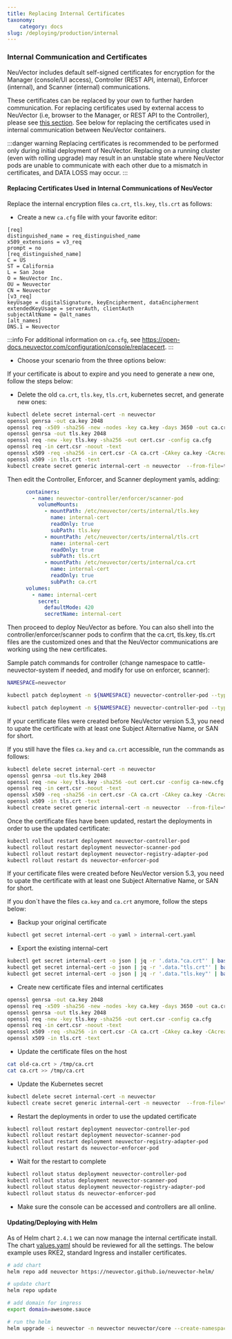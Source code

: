 ```yaml
---
title: Replacing Internal Certificates
taxonomy:
    category: docs
slug: /deploying/production/internal
---
```


### Internal Communication and Certificates

NeuVector includes default self-signed certificates for encryption for the Manager (console/UI access), Controller (REST API, internal), Enforcer (internal), and Scanner (internal) communications.

These certificates can be replaced by your own to further harden communication. For replacing certificates used by external access to NeuVector (i.e, browser to the Manager, or REST API to the Controller), please see [this section](../../configuration/console/replacecert/). See below for replacing the certificates used in internal communication between NeuVector containers.

:::danger warning
Replacing certificates is recommended to be performed only during initial deployment of NeuVector. Replacing on a running cluster (even with rolling upgrade) may result in an unstable state where NeuVector pods are unable to communicate with each other due to a mismatch in certificates, and DATA LOSS may occur.
:::

#### Replacing Certificates Used in Internal Communications of NeuVector

Replace the internal encryption files `ca.crt`, `tls.key`, `tls.crt` as follows:

+ Create a new `ca.cfg` file with your favorite editor:

```shell
[req]
distinguished_name = req_distinguished_name
x509_extensions = v3_req
prompt = no
[req_distinguished_name]
C = US
ST = California
L = San Jose
O = NeuVector Inc.
OU = Neuvector
CN = Neuvector
[v3_req]
keyUsage = digitalSignature, keyEncipherment, dataEncipherment
extendedKeyUsage = serverAuth, clientAuth
subjectAltName = @alt_names
[alt_names]
DNS.1 = Neuvector
```

:::info
For additional information on `ca.cfg`, see https://open-docs.neuvector.com/configuration/console/replacecert.
:::

+ Choose your scenario from the three options below:

<Tabs>
<TabItem value="new_cert" label="New certificate">
If your certificate is about to expire and you need to generate a new one, follow the steps below:

+ Delete the old `ca.crt`, `tls.key`, `tls.crt`, kubernetes secret, and generate new ones:

```bash
kubectl delete secret internal-cert -n neuvector
openssl genrsa -out ca.key 2048
openssl req -x509 -sha256 -new -nodes -key ca.key -days 3650 -out ca.crt
openssl genrsa -out tls.key 2048
openssl req -new -key tls.key -sha256 -out cert.csr -config ca.cfg
openssl req -in cert.csr -noout -text
openssl x509 -req -sha256 -in cert.csr -CA ca.crt -CAkey ca.key -CAcreateserial -out tls.crt -days 3650 -extensions 'v3_req' -extfile ca.cfg
openssl x509 -in tls.crt -text
kubectl create secret generic internal-cert -n neuvector  --from-file=tls.key --from-file=tls.crt --from-file=ca.crt
```

Then edit the Controller, Enforcer, and Scanner deployment yamls, adding:

```yaml
      containers:
        - name: neuvector-controller/enforcer/scanner-pod
          volumeMounts:
            - mountPath: /etc/neuvector/certs/internal/tls.key
              name: internal-cert
              readOnly: true
              subPath: tls.key
            - mountPath: /etc/neuvector/certs/internal/tls.crt
              name: internal-cert
              readOnly: true
              subPath: tls.crt
            - mountPath: /etc/neuvector/certs/internal/ca.crt
              name: internal-cert
              readOnly: true
              subPath: ca.crt
      volumes:
        - name: internal-cert
          secret:
            defaultMode: 420
            secretName: internal-cert
```

Then proceed to deploy NeuVector as before. You can also shell into the controller/enforcer/scanner pods to confirm that the ca.crt, tls.key, tls.crt files are the customized ones and that the NeuVector communications are working using the new certificates.

Sample patch commands for controller (change namespace to cattle-neuvector-system if needed, and modify for use on enforcer, scanner):

```bash
NAMESPACE=neuvector

kubectl patch deployment -n ${NAMESPACE} neuvector-controller-pod --type='json' -p='[{"op": "add", "path": "/spec/template/spec/volumes/-", "value": {"name": "internal-cert", "secret": {"defaultMode": 420, "secretName": "internal-cert"}} } ]'

kubectl patch deployment -n ${NAMESPACE} neuvector-controller-pod --type='json' -p='[{"op": "add", "path": "/spec/template/spec/containers/0/volumeMounts", "value": [{"mountPath": "/etc/neuvector/certs/internal/cert.key", "name": "internal-cert", "readOnly": true, "subPath": "cert.key"}, {"mountPath": "/etc/neuvector/certs/internal/cert.pem", "name": "internal-cert", "readOnly": true, "subPath": "cert.pem"}, {"mountPath": "/etc/neuvector/certs/internal/ca.cert", "name": "internal-cert", "readOnly": true, "subPath": "ca.cert"} ] } ]'
```
</TabItem>
<TabItem value="update_cert" label="Update current certificate with SANs">
If your certificate files were created before NeuVector version 5.3, you need to upate the certificate with at least one Subject Alternative Name, or SAN for short.

If you still have the files `ca.key` and `ca.crt` accessible, run the commands as follows:

```bash
kubectl delete secret internal-cert -n neuvector
openssl genrsa -out tls.key 2048
openssl req -new -key tls.key -sha256 -out cert.csr -config ca-new.cfg
openssl req -in cert.csr -noout -text
openssl x509 -req -sha256 -in cert.csr -CA ca.crt -CAkey ca.key -CAcreateserial -out tls.crt -days 3650 -extensions 'v3_req' -extfile ca-new.cfg
openssl x509 -in tls.crt -text
kubectl create secret generic internal-cert -n neuvector  --from-file=tls.key --from-file=tls.crt --from-file=ca.crt
```

Once the certificate files have been updated, restart the deployments in order to use the updated certificate:

```bash
kubectl rollout restart deployment neuvector-controller-pod
kubectl rollout restart deployment neuvector-scanner-pod
kubectl rollout restart deployment neuvector-registry-adapter-pod 
kubectl rollout restart ds neuvector-enforcer-pod

```
</TabItem>
<TabItem value="regenarate_cert" label="Regenarate certificate files and add SANs">
If your certificate files were created before NeuVector version 5.3, you need to upate the certificate with at least one Subject Alternative Name, or SAN for short.

If you don´t have the files `ca.key` and `ca.crt` anymore, follow the steps below:


+ Backup your original certificate

```bash
kubectl get secret internal-cert -o yaml > internal-cert.yaml
```

+ Export the existing internal-cert

```bash
kubectl get secret internal-cert -o json | jq -r '.data."ca.crt"' | base64 -d > old-ca.crt
kubectl get secret internal-cert -o json | jq -r '.data."tls.crt"' | base64 -d > old-tls.crt
kubectl get secret internal-cert -o json | jq -r '.data."tls.key"' | base64 -d > old-tls.key
```

+ Create new certificate files and internal certificates

```bash
openssl genrsa -out ca.key 2048
openssl req -x509 -sha256 -new -nodes -key ca.key -days 3650 -out ca.crt
openssl genrsa -out tls.key 2048
openssl req -new -key tls.key -sha256 -out cert.csr -config ca.cfg
openssl req -in cert.csr -noout -text
openssl x509 -req -sha256 -in cert.csr -CA ca.crt -CAkey ca.key -CAcreateserial -out tls.crt -days 3650 -extensions 'v3_req' -extfile ca.cfg
openssl x509 -in tls.crt -text
```

+ Update the certificate files on the host

```bash
cat old-ca.crt > /tmp/ca.crt
cat ca.crt >> /tmp/ca.crt
```

+ Update the Kubernetes secret

```bash
kubectl delete secret internal-cert -n neuvector
kubectl create secret generic internal-cert -n neuvector  --from-file=tls.key=old-tls.key --from-file=tls.crt=old-tls.crt --from-file=ca.crt=/tmp/ca.crt
```

+ Restart the deployments in order to use the updated certificate

```bash
kubectl rollout restart deployment neuvector-controller-pod
kubectl rollout restart deployment neuvector-scanner-pod
kubectl rollout restart deployment neuvector-registry-adapter-pod 
kubectl rollout restart ds neuvector-enforcer-pod
```

+ Wait for the restart to complete

```bash
kubectl rollout status deployment neuvector-controller-pod
kubectl rollout status deployment neuvector-scanner-pod
kubectl rollout status deployment neuvector-registry-adapter-pod 
kubectl rollout status ds neuvector-enforcer-pod
```

+ Make sure the console can be accessed and controllers are all online.
</TabItem>
</Tabs>

#### Updating/Deploying with Helm

As of Helm chart `2.4.1` we can now manage the internal certificate install. The chart [values.yaml](https://github.com/neuvector/neuvector-helm/blob/master/charts/core/values.yaml) should be reviewed for all the settings. The below example uses RKE2, standard Ingress and installer certificates.

```bash
# add chart
helm repo add neuvector https://neuvector.github.io/neuvector-helm/

# update chart
helm repo update

# add domain for ingress
export domain=awesome.sauce

# run the helm 
helm upgrade -i neuvector -n neuvector neuvector/core --create-namespace  --set imagePullSecrets=regsecret --set k3s.enabled=true --set k3s.runtimePath=/run/k3s/containerd/containerd.sock --set manager.ingress.enabled=true --set manager.ingress.host=neuvector.$domain --set manager.svc.type=ClusterIP --set controller.pvc.enabled=true --set controller.pvc.capacity=500Mi --set controller.internal.certificate.secret=internal-cert --set cve.scanner.internal.certificate.secret=internal-cert --set enforcer.internal.certificate.secret=internal-cert
```
